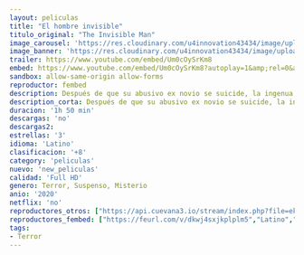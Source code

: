 ```yaml
---
layout: peliculas
title: "El hombre invisible"
titulo_original: "The Invisible Man"
image_carousel: 'https://res.cloudinary.com/u4innovation43434/image/upload/v1585625920/hombreInvisible-min_o06gnk.jpg'
image_banner: 'https://res.cloudinary.com/u4innovation43434/image/upload/v1585625920/El-hombe-invisible-min_ainwdx.jpg'
trailer: https://www.youtube.com/embed/Um0cOySrKm8
embed: https://www.youtube.com/embed/Um0cOySrKm8?autoplay=1&amp;rel=0&amp;hd=1&border=0&wmode=opaque&enablejsapi=1&modestbranding=1&controls=1&showinfo=0
sandbox: allow-same-origin allow-forms
reproductor: fembed
description: Después de que su abusivo ex novio se suicide, la ingenua viuda Cecilia comienza a reconstruir su vida para mejor. Sin embargo, su sentido de la realidad se pone en tela de juicio cuando comienza a sospechar que su ex novio en realidad no está muerto, como había pensado.
description_corta: Después de que su abusivo ex novio se suicide, la ingenua viuda Cecilia comienza a reconstruir su vida para mejor. Sin embargo, su sentido de la realidad se pone en tela de juicio cuando comienza a sospechar que su...
duracion: '1h 50 min'
descargas: 'no'
descargas2:
estrellas: '3'
idioma: 'Latino'
clasificacion: '+8'
category: 'peliculas'
nuevo: 'new_peliculas'
calidad: 'Full HD'
genero: Terror, Suspenso, Misterio
anio: '2020'
netflix: 'no'
reproductores_otros: ["https://api.cuevana3.io/stream/index.php?file=ek5lbm9xYWNrS0xYMTZLa2xNbkdvY3ZTb3BtZng4TGp6ZFpobGFMUGtOelcwcUZmbWRIVzRkakVuS0JnbEplcG1KUnNZSlRTMGViVTBxZGdsdEhPb3BUY2RIZXAwTHZYMHR5cVg2YlcwT1hGeXBoZ29OS1ZsdHJFbjV1WDBhWFkxOGVZYkdTWG1haVptV3BqWjVnPQ","Latino","https://player.premiumstream.live/player.php?id=MjA3Mg&sub=https://streamango.poseidonhd.me/subs1/The.Invisible.Man.2020.Forzados.srt","Latino","https://gdriveplayer.me/embed2.php?link=%252BRLNvvIOPb2apUm44s1xiwGXHjq06RHZpNtZ1Mzz6r01y%252BI37RGf7Kfio2tIJO1HmGfFO0n8l2o9LNwfTyq3JBeZ0UJtpyCG1FFXnXlkdwfIhxwiMn5P1KuIYGwfgNenAsO2K%252Bt3wr9O9wnZ3gFugGr1pV0MEkRyn27cmQ6EukHez5m%252FmFL3AFZKg8rAaQtkJZZkamcD1ueMSSRz0Yhiq3","Latino","https://mstream.website/26kwvopt82n7","Latino"]
reproductores_fembed: ["https://feurl.com/v/dkwj4sxjkplplm5","Latino","https://feurl.com/v/yx7gkiezxrw63ew","Latino","https://feurl.com/v/ky-j5i386gll76y","Latino","https://feurl.com/v/gqp36a-m2lm4864","Latino"]
tags:
- Terror
---
```



 







